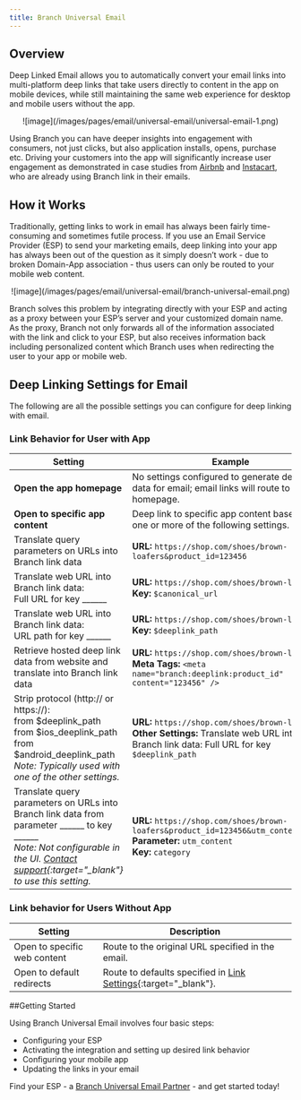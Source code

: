 ```yaml
---
title: Branch Universal Email
---
```

## Overview

Deep Linked Email allows you to automatically convert your email links into multi-platform deep links that take users directly to content in the app on mobile devices, while still maintaining the same web experience for desktop and mobile users without the app.

<center>
![image](/images/pages/email/universal-email/universal-email-1.png)
</center>

Using Branch you can have deeper insights into engagement with consumers, not just clicks, but also application installs, opens, purchase etc. Driving your customers into the app will significantly increase user engagement as demonstrated in case studies from [Airbnb](http://www2.branch.io/rs/315-FTT-121/images/CS-Airbnb.pdf) and [Instacart](https://www2.branch.io/rs/315-FTT-121/images/CS-Instacart-DLE.pdf), who are already using Branch link in their emails.

## How it Works

Traditionally, getting links to work in email has always been fairly time-consuming and sometimes futile process. If you use an Email Service Provider (ESP) to send your marketing emails, deep linking into your app has always been out of the question as it simply doesn’t work - due to broken Domain-App association - thus users can only be routed to your mobile web content.

<center>
![image](/images/pages/email/universal-email/branch-universal-email.png)
</center>

Branch solves this problem by integrating directly with your ESP and acting as a proxy between your ESP’s server and your customized domain name. As the proxy, Branch not only forwards all of the information associated with the link and click to your ESP, but also receives information back including personalized content which Branch uses when redirecting the user to your app or mobile web.

## Deep Linking Settings for Email

The following are all the possible settings you can configure for deep linking with email.

### Link Behavior for User with App

Setting | Example | Link Data Result
--- | --- | ---
<notranslate>**Open the app homepage**</notranslate> | No settings configured to generate deep link data for email; email links will route to the app homepage.
<notranslate>**Open to specific app content**</notranslate> | Deep link to specific app content based on one or more of the following settings.
Translate query parameters on URLs into Branch link data | <notranslate>**URL:**</notranslate> `https://shop.com/shoes/brown-loafers&product_id=123456` | `product_id: 123456`
Translate web URL into Branch link data: <br> Full URL for key ______ | <notranslate>**URL:**</notranslate> `https://shop.com/shoes/brown-loafers` <br> <notranslate>**Key:**</notranslate> `$canonical_url` | `$canonical_url: https://shop.com/shoes/brown-loafers`
Translate web URL into Branch link data: <br> URL path for key ______ | <notranslate>**URL:**</notranslate> `https://shop.com/shoes/brown-loafers` <br> <notranslate>**Key:**</notranslate> `$deeplink_path` | `$deeplink_path: shoes/brown-loafers`
Retrieve hosted deep link data from website and translate into Branch link data | <notranslate>**URL:**</notranslate> `https://shop.com/shoes/brown-loafers` <br> <notranslate>**Meta Tags:**</notranslate> `<meta name="branch:deeplink:product_id" content="123456" />` | `product_id: 123456`
Strip protocol (http:// or https://): <br> from $deeplink_path <br> from $ios_deeplink_path <br> from $android_deeplink_path <br> *Note: Typically used with one of the other settings.* | <notranslate>**URL:**</notranslate> `https://shop.com/shoes/brown-loafers` <br> <notranslate>**Other Settings:**</notranslate> Translate web URL into Branch link data: Full URL for key `$deeplink_path` | `$deeplink_path: shop.com/shoes/brown-loafers`
Translate query parameters on URLs into Branch link data from parameter ______ to key ______ <br> *Note: Not configurable in the UI. [Contact support](https://support.branch.io/support/tickets/new){:target="_blank"} to use this setting.* | <notranslate>**URL:**</notranslate> `https://shop.com/shoes/brown-loafers&product_id=123456&utm_content=shoes` <br> <notranslate>**Parameter:**</notranslate> `utm_content` <br> <notranslate>**Key:**</notranslate> `category` | `category: shoes`

### Link behavior for Users Without App

Setting | Description
--- | ---
Open to specific web content | Route to the original URL specified in the email.
Open to default redirects | Route to defaults specified in [Link Settings](https://dashboard.branch.io/link-settings){:target="_blank"}.

##Getting Started

Using Branch Universal Email involves four basic steps:

- Configuring your ESP
- Activating the integration and setting up desired link behavior
- Configuring your mobile app
- Updating the links in your email

Find your ESP - a [Branch Universal Email Partner](/emails/email-partners-list/) - and get started today!
